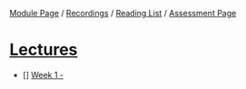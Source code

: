 [Module Page](https://canvas.sussex.ac.uk/courses/34991) /
[Recordings](https://sussex.cloud.panopto.eu/Panopto/Pages/Sessions/List.aspx?embedded=1&nomobileprompt=true#folderID=%222dd9d0b3-f650-47aa-b166-b22100a4a264%22) /
[Reading List](https://sussex.leganto.exlibrisgroup.com/leganto/nui/lists/23770970950002461?auth=SAML) /
[Assessment Page](https://canvas.sussex.ac.uk/courses/34991/pages/assessments-and-feedback-2)

# [Lectures]()
- [] [Week 1 - ]()


